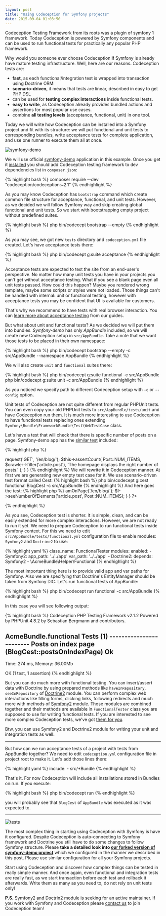 ```yaml
---
layout: post
title: "Using Codeception for Symfony projects"
date: 2015-09-04 01:03:50
---
```


Codeception Testing Framework from its roots was a plugin of symfony 1 framework. Today Codeception is powered by Symfony components and can be used to run functional tests for practically any popular PHP framework. 

Why would you someone ever choose Codeception if Symfony is already have mature testing infrastructure. Well, here are our reasons. Codeception tests are: 

* **fast**, as each functional/integration test is wrapped into transaction using Doctrine ORM
* **scenario-driven**, it means that tests are linear, described in easy to get PHP DSL
* can be used for **testing complex interactions** inside functional tests.
* **easy to write**, as Codeception already provides bundled actions and assertions for most popular use cases.  
* combine **all testing levels** (acceptance, functional, unit) in one tool.


Today we will write how Codeception can be installed into a Symfony project and fit with its structure: we will put functional and unit tests to corresponding bundles, write acceptance tests for complete application, and use one runner to execute them all at once.

![symfony-demo](https://farm8.staticflickr.com/7720/17002708897_fb52f39a39_o.png)

We will use official [symfony-demo](http://symfony.com/blog/introducing-the-symfony-demo-application) application in this example. Once you get it [installed](https://github.com/symfony/symfony-demo#installation) you should add Codeception testing framework to dev dependencies list in `composer.json`:  

{% highlight bash %}
composer require --dev "codeception/codeception:~2.1"
{% endhighlight %}

As you may know Codeception has `bootstrap` command which create common file structure for acceptance, functional, and unit tests. However, as we decided we will follow Symfony way and skip creating global functional and unit tests. So we start with bootstrapping empty project without predefined suites.

{% highlight bash %}
php bin/codecept bootstrap --empty
{% endhighlight %}

As you may see, we got new `tests` directory and `codeception.yml` file created. Let's have acceptance tests there:

{% highlight bash %}
php bin/codecept g:suite acceptance
{% endhighlight %}

Acceptance tests are expected to test the site from an end-user's perspective. No matter how many unit tests you have in your projects you can't get without acceptance testing. What if you see a blank page even all unit tests passed. How could this happen? Maybe you rendered wrong template, maybe some scripts or styles were not loaded. Those things can't be handled with internal: unit or functional testing, however with acceptance tests you may be confident that UI is available for customers. 

That's why we recommend to have tests with real browser interaction. You can [learn more about acceptance testing](http://codeception.com/docs/03-AcceptanceTests) from our guides.

But what about unit and functional tests? As we decided we will put them into bundles. *Symfony-demo* has only *AppBundle* included, so we will create new Codeception setup in `src/AppBundle`. Take a note that we want those tests to be placed in their own namespace:

{% highlight bash %}
php bin/codecept bootstrap --empty -c src/AppBundle --namespace AppBundle
{% endhighlight %}

We will also create `unit` and `functional` suites there:

{% highlight bash %}
php bin/codecept g:suite functional -c src/AppBundle
php bin/codecept g:suite unit -c src/AppBundle
{% endhighlight %}

As you noticed we specify path to different Codeception setup with `-c` or `--config` option. 

Unit tests of Codeception are not quite different from regular PHPUnit tests. You can even copy your old PHPUnit tests to `src/AppBundle/tests/unit` and have Codeception run them. It is much more interesting to use Codeception to have functional tests replacing ones extending `Symfony\Bundle\FrameworkBundle\Test\WebTestCase` class. 

Let's have a test that will check that there is specific number of posts on a page. Symfony-demo app has the [similar test](https://github.com/symfony/symfony-demo/blob/master/src%2FAppBundle%2FTests%2FController%2FBlogControllerTest.php#L29) included:

{% highlight php %} 
<?php
namespace AppBundle\Tests\Controller;
use Symfony\Bundle\FrameworkBundle\Test\WebTestCase;
use AppBundle\Entity\Post;

class BlogControllerTest extends WebTestCase
{
  public function testIndex()
  {
      $client = static::createClient();
      $crawler = $client->request('GET', '/en/blog/');
      $this->assertCount(
          Post::NUM_ITEMS,
          $crawler->filter('article.post'),
          'The homepage displays the right number of posts.'
      );
  }
}
{% endhighlight %} 


We will rewrite it in Codeception manner. At first we are generating new empty test case for it. We use scenario-driven test format called Cest:

{% highlight bash %}
php bin/codecept g:cest functional BlogCest -c src/AppBundle
{% endhighlight %}

And here goes the test:

{% highlight php %} 
<?php
namespace AppBundle;
use AppBundle\Entity\Post;

class BlogCest 
{
    public function postsOnIndexPage(FunctionalTester $I)
    {
        $I->amOnPage('/en/blog/');
        $I->seeNumberOfElements('article.post', Post::NUM_ITEMS);
    }
}
?>
{% endhighlight %} 

As you see, Codeception test is shorter. It is simple, clean, and can be easily extended for more complex interactions. However, we are not ready to run it yet. We need to prepare Codeception to run functional tests inside Symfony context. For this we need to edit `src/AppBundle/tests/functional.yml` configuration file to enable modules: `Symfony2` and `Doctrine2` to use:

{% highlight yaml %}
class_name: FunctionalTester
modules:
    enabled:
        - Symfony2:
            app_path: '../../app'
            var_path: '../../app'
        - Doctrine2:
            depends: Symfony2
        - \AcmeBundle\Helper\Functional
{% endhighlight %} 

The most important thing here is to provide valid app and var paths for Symfony. Also we are specifying that Doctrine's EntityManager should be taken from Symfony DIC. Let's run functional tests of AppBundle:

{% highlight bash %}
php bin/codecept run functional -c src/AppBundle
{% endhighlight %}

In this case you will see following output:

{% highlight bash %}
Codeception PHP Testing Framework v2.1.2
Powered by PHPUnit 4.8.2 by Sebastian Bergmann and contributors.

AcmeBundle.functional Tests (1) ------------------------
Posts on index page (BlogCest::postsOnIndexPage)     Ok
--------------------------------------------------------


Time: 274 ms, Memory: 36.00Mb

OK (1 test, 1 assertion)
{% endhighlight %}

But you can do much more with functional testing. You can insert/assert data with Doctrine by using prepared methods like `haveInRepository`, `seeInRepository` of [Doctrine2](http://codeception.com/docs/modules/Doctrine2) module. You can perform complex web interactions like filling forms, clicking links, following redirects and much more with methods of [Symfony2](http://codeception.com/docs/modules/Symfony2) module. Those modules are combined together and their methods are available in `FunctionalTester` class you are supposed to use for writing functional tests. If you are interested to see more complex Codeception tests, we've got [them for you](https://github.com/Codeception/symfony-demo/blob/2.1/src%2FAppBundle%2Ftest%2Ffunctional%2FPostCrudCest.php).

Btw, you can use Symfony2 and Doctrine2 module for writing your unit and integration tests as well. 

---

But how can we run acceptance tests of a project with tests from AppBundle together? We need to edit `codeception.yml` configuration file in project root to make it. Let's add those lines there:

{% highlight yaml %}
include:
    - src/*Bundle
{% endhighlight %}

That's it. For now Codeception will include all installations stored in Bundles on run. If you execute:

{% highlight bash %}
php bin/codecept run
{% endhighlight %}

you will probably see that `BlogCest` of `AppBundle` was executed as it was expected to. 


---

![tests](https://github.com/Codeception/symfony-demo/raw/2.1/app/data/demo.png)

The most complex thing in starting using Codeception with Symfony is have it configured. Despite Codeception is auto-connecting to Symfony framework and Doctrine you still have to do some changes to follow Symfony structure. Please **take a detailed look into [our forked version of symfony-demo project](https://github.com/Codeception/symfony-demo)** 
which we configured in the manner we described in this post. Please use similar configuration for all your Symfony projects.

Start using Codeception and discover how complex things can be tested in really simple manner. And once again, even functional and integration tests are really fast, as we start transaction before each test and rollback it afterwards. Write them as many as you need to, do not rely on unit tests only!

**P.S.** Symfony2 and Doctrin2 module is seeking for an active maintainer. If you work with Symfony and Codeception please [contact us](http://codeception.com/credits) to join Codeception team!